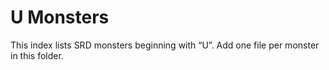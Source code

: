 # U Monsters

This index lists SRD monsters beginning with “U”. Add one file per monster in this folder.


